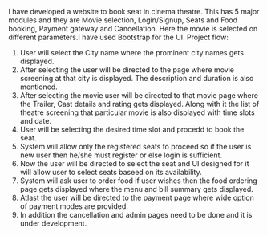 
I have developed a website to book seat in cinema theatre.  This has 5 major modules and they are Movie selection, Login/Signup, Seats and Food booking, Payment gateway and Cancellation. Here the movie is selected on different parameters.I have used Bootstrap for the UI.
Project flow:
1. User will select the City name where the prominent city names gets displayed.
2. After selecting the user will be directed to the page where movie screening at that city is displayed. The description and duration is also mentioned.
3. After selecting the movie user will be directed to that movie page where the Trailer, Cast details and rating gets displayed. Along with it the list of theatre screening that particular movie is also displayed with time slots and date.
4. User will be selecting the desired time slot and procedd to book the seat.
5. System will allow only the registered seats to proceed so if the user is new user then he/she must register or else login is sufficient.
6. Now the user will be directed to select the seat and UI designed for it will allow user to select seats baseed on its availability.
7. System will ask user to order food if user wishes then the food ordering page gets displayed where the menu and bill summary gets displayed.
8. Atlast the user will be directed to the payment page where wide option of payment modes are provided.
9. In addition the cancellation and admin pages need to be done and it is under development.


